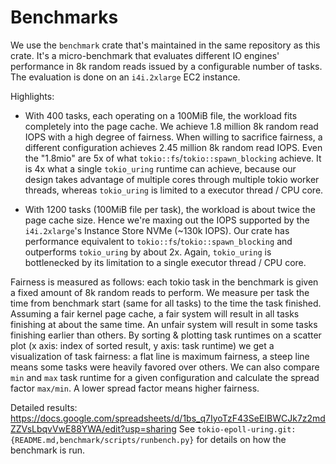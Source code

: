 # Benchmarks

We use the `benchmark` crate that's maintained in the same repository as this crate.
It's a micro-benchmark that evaluates different IO engines' performance in 8k random reads issued by a configurable number of tasks.
The evaluation is done on an `i4i.2xlarge` EC2 instance.

Highlights:

 * With 400 tasks, each operating on a 100MiB file, the workload fits completely into the page cache.
   We achieve 1.8 million 8k random read IOPS with a high degree of fairness.
   When willing to sacrifice fairness, a different configuration achieves 2.45 million 8k random read IOPS.
   Even the "1.8mio" are 5x of what `tokio::fs`/`tokio::spawn_blocking` achieve.
   It is 4x what a single `tokio_uring` runtime can achieve, because our design takes advantage of multiple cores
   through multiple tokio worker threads, whereas `tokio_uring` is limited to a executor thread / CPU core.

* With 1200 tasks (100MiB file per task), the workload is about twice the page cache size.
  Hence we're maxing out the IOPS supported by the `i4i.2xlarge`'s Instance Store NVMe (~130k IOPS).
  Our crate has performance equivalent to `tokio::fs`/`tokio::spawn_blocking` and outperforms `tokio_uring` by about 2x.
  Again, `tokio_uring` is bottlenecked by its limitation to a single executor thread / CPU core.

Fairness is measured as follows: each tokio task in the benchmark is given a fixed amount of 8k random reads to perform.
We measure per task the time from benchmark start (same for all tasks) to the time the task finished.
Assuming a fair kernel page cache, a fair system will result in all tasks finishing at about the same time.
An unfair system will result in some tasks finishing earlier than others.
By sorting & plotting task runtimes on a scatter plot (x axis: index of sorted result, y axis: task runtime)
we get a visualization of task fairness: a flat line is maximum fairness, a steep line means some tasks were heavily favored over others.
We can also compare `min` and `max` task runtime for a given configuration and calculate the spread factor `max/min`.
A lower spread factor means higher fairness.

Detailed results: <https://docs.google.com/spreadsheets/d/1bs_q7IyoTzF43SeEIBWCJk7z2mdZZVsLbqvVwE88YWA/edit?usp=sharing>
See `tokio-epoll-uring.git:{README.md,benchmark/scripts/runbench.py}` for details on how the benchmark is run.


